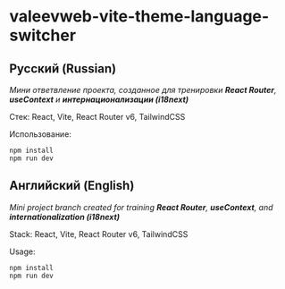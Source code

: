 # valeevweb-vite-theme-language-switcher

## Русский (Russian)

 *Мини ответвление проекта, созданное для тренировки **React Router**, **useContext** и **интернационализации (i18next)***

Стек: React, Vite, React Router v6, TailwindCSS

Использование: 

```shell
npm install
npm run dev
```
## Английский (English)

*Mini project branch created for training **React Router**, **useContext**, and **internationalization (i18next)***

Stack: React, Vite, React Router v6, TailwindCSS

Usage:

```shell
npm install
npm run dev
